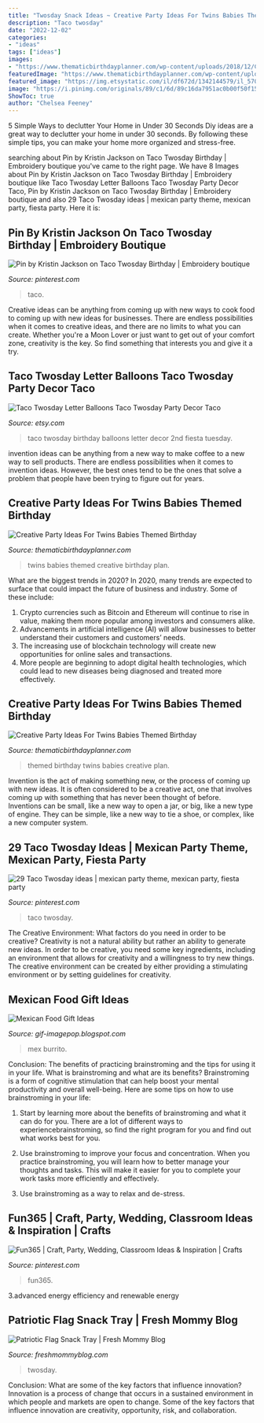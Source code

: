 ```yaml
---
title: "Twosday Snack Ideas ~ Creative Party Ideas For Twins Babies Themed Birthday"
description: "Taco twosday"
date: "2022-12-02"
categories:
- "ideas"
tags: ["ideas"]
images:
- "https://www.thematicbirthdayplanner.com/wp-content/uploads/2018/12/Cowgirl-Themed-birthday-party-ideas-in-Pakistan-1024x576.jpg"
featuredImage: "https://www.thematicbirthdayplanner.com/wp-content/uploads/2018/12/Royal-Prince-Princess-Twins-Party-ideas-in-Pakistan-1.jpg"
featured_image: "https://img.etsystatic.com/il/df672d/1342144579/il_570xN.1342144579_cx8o.jpg"
image: "https://i.pinimg.com/originals/89/c1/6d/89c16da7951ac0b00f50f15d126a3b5b.jpg"
ShowToc: true
author: "Chelsea Feeney"
---
```



5 Simple Ways to declutter Your Home in Under 30 Seconds
Diy ideas are a great way to declutter your home in under 30 seconds. By following these simple tips, you can make your home more organized and stress-free.

	

		
searching about Pin by Kristin Jackson on Taco Twosday Birthday | Embroidery boutique you've came to the right page. We have 8 Images about Pin by Kristin Jackson on Taco Twosday Birthday | Embroidery boutique like Taco Twosday Letter Balloons Taco Twosday Party Decor Taco, Pin by Kristin Jackson on Taco Twosday Birthday | Embroidery boutique and also 29 Taco Twosday ideas | mexican party theme, mexican party, fiesta party. Here it is:
		
    
## Pin By Kristin Jackson On Taco Twosday Birthday | Embroidery Boutique

<img loading=lazy src="https://i.pinimg.com/originals/89/c1/6d/89c16da7951ac0b00f50f15d126a3b5b.jpg" onerror="this.onerror=null;this.src='https://tse2.mm.bing.net/th?id=OIP.tX2CXZ4dwn5MbZPoLH_tZgHaHa&amp;pid=15.1';" alt="Pin by Kristin Jackson on Taco Twosday Birthday | Embroidery boutique">

_Source: pinterest.com_

>taco. 

	

Creative ideas can be anything from coming up with new ways to cook food to coming up with new ideas for businesses. There are endless possibilities when it comes to creative ideas, and there are no limits to what you can create. Whether you're a Moon Lover or just want to get out of your comfort zone, creativity is the key. So find something that interests you and give it a try.

    
## Taco Twosday Letter Balloons Taco Twosday Party Decor Taco

<img loading=lazy src="https://img.etsystatic.com/il/df672d/1342144579/il_570xN.1342144579_cx8o.jpg" onerror="this.onerror=null;this.src='https://tse4.mm.bing.net/th?id=OIP.hjKzfVKYujb6lLDsOs3-WAHaIT&amp;pid=15.1';" alt="Taco Twosday Letter Balloons Taco Twosday Party Decor Taco">

_Source: etsy.com_

>taco twosday birthday balloons letter decor 2nd fiesta tuesday. 

	

invention ideas can be anything from a new way to make coffee to a new way to sell products. There are endless possibilities when it comes to invention ideas. However, the best ones tend to be the ones that solve a problem that people have been trying to figure out for years.

    
## Creative Party Ideas For Twins Babies Themed Birthday

<img loading=lazy src="https://www.thematicbirthdayplanner.com/wp-content/uploads/2018/12/Royal-Prince-Princess-Twins-Party-ideas-in-Pakistan-1.jpg" onerror="this.onerror=null;this.src='https://tse1.mm.bing.net/th?id=OIP.Pzfz-OUE-Jzpm4PUou0kEQHaED&amp;pid=15.1';" alt="Creative Party Ideas For Twins Babies Themed Birthday">

_Source: thematicbirthdayplanner.com_

>twins babies themed creative birthday plan. 

	

What are the biggest trends in 2020?
In 2020, many trends are expected to surface that could impact the future of business and industry. Some of these include:
1. Crypto currencies such as Bitcoin and Ethereum will continue to rise in value, making them more popular among investors and consumers alike.
2. Advancements in artificial intelligence (AI) will allow businesses to better understand their customers and customers’ needs.
3. The increasing use of blockchain technology will create new opportunities for online sales and transactions. 
4. More people are beginning to adopt digital health technologies, which could lead to new diseases being diagnosed and treated more effectively.

    
## Creative Party Ideas For Twins Babies Themed Birthday

<img loading=lazy src="https://www.thematicbirthdayplanner.com/wp-content/uploads/2018/12/Cowgirl-Themed-birthday-party-ideas-in-Pakistan-1024x576.jpg" onerror="this.onerror=null;this.src='https://tse4.mm.bing.net/th?id=OIP.UeZvVRXsvbAkRLsqxPMM4gHaEK&amp;pid=15.1';" alt="Creative Party Ideas For Twins Babies Themed Birthday">

_Source: thematicbirthdayplanner.com_

>themed birthday twins babies creative plan. 

	

Invention is the act of making something new, or the process of coming up with new ideas. It is often considered to be a creative act, one that involves coming up with something that has never been thought of before. Inventions can be small, like a new way to open a jar, or big, like a new type of engine. They can be simple, like a new way to tie a shoe, or complex, like a new computer system.

    
## 29 Taco Twosday Ideas | Mexican Party Theme, Mexican Party, Fiesta Party

<img loading=lazy src="https://i.pinimg.com/200x150/8a/1f/43/8a1f43433dc02a3a6872c0c8f1e269d7.jpg" onerror="this.onerror=null;this.src='https://tse2.mm.bing.net/th?id=OIP.5FydK23HLHqj2v7YrWHahAAAAA&amp;pid=15.1';" alt="29 Taco Twosday ideas | mexican party theme, mexican party, fiesta party">

_Source: pinterest.com_

>taco twosday. 

	

The Creative Environment: What factors do you need in order to be creative?
Creativity is not a natural ability but rather an ability to generate new ideas. In order to be creative, you need some key ingredients, including an environment that allows for creativity and a willingness to try new things. The creative environment can be created by either providing a stimulating environment or by setting guidelines for creativity.

    
## Mexican Food Gift Ideas

<img loading=lazy src="https://res.cloudinary.com/teepublic/image/private/s--E4MawRVL--/c_scale,h_704/c_lpad,g_north_west,h_801,w_1802,x_166,y_121/c_crop,h_801,w_691,x_125/c_mfit,g_north_west,u_misc:Mug Effect Coffee3 Left/e_displace,fl_layer_apply,x_14,y_-2/c_mfit,g_north_east,u_misc:Mug Effect Coffee3 Right/e_displace,fl_layer_apply,x_-14,y_-2/c_crop,h_801,w_656/g_north_west,l_upload:v1466696262:production:blanks:w00xdkhjelyrnp8i8wxr,x_-410,y_-235/b_rgb:000000/c_limit,f_jpg,h_630,q_90,w_630/v1558297164/production/designs/4880938_0.jpg" onerror="this.onerror=null;this.src='https://tse3.mm.bing.net/th?id=OIP.v9FH83ansW9wban3MHvZJgHaHa&amp;pid=15.1';" alt="Mexican Food Gift Ideas">

_Source: gif-imagepop.blogspot.com_

>mex burrito. 

	

Conclusion: The benefits of practicing brainstroming and the tips for using it in your life.
What is brainstroming and what are its benefits? Brainstroming is a form of cognitive stimulation that can help boost your mental productivity and overall well-being. Here are some tips on how to use brainstroming in your life: 
1. Start by learning more about the benefits of brainstroming and what it can do for you. There are a lot of different ways to experiencebrainstroming, so find the right program for you and find out what works best for you. 

2. Use brainstroming to improve your focus and concentration. When you practice brainstroming, you will learn how to better manage your thoughts and tasks. This will make it easier for you to complete your work tasks more efficiently and effectively. 

3. Use brainstroming as a way to relax and de-stress.

    
## Fun365 | Craft, Party, Wedding, Classroom Ideas &amp; Inspiration | Crafts

<img loading=lazy src="https://i.pinimg.com/474x/86/74/1e/86741e602fc76650426b9e18a37020d6.jpg" onerror="this.onerror=null;this.src='https://tse3.mm.bing.net/th?id=OIP.mrrMbsFgdfMcI5DBGb5WPAAAAA&amp;pid=15.1';" alt="Fun365 | Craft, Party, Wedding, Classroom Ideas &amp; Inspiration | Crafts">

_Source: pinterest.com_

>fun365. 

	

3.advanced energy efficiency and renewable energy

    
## Patriotic Flag Snack Tray | Fresh Mommy Blog

<img loading=lazy src="https://853506.smushcdn.com/894878/wp-content/uploads/2017/12/popcornmovienight_-2-of-132-750x567.jpg?lossy=0&amp;strip=1&amp;webp=1" onerror="this.onerror=null;this.src='https://tse4.mm.bing.net/th?id=OIP.K1AeJV4KHyN7JunVJQD0swHaFm&amp;pid=15.1';" alt="Patriotic Flag Snack Tray | Fresh Mommy Blog">

_Source: freshmommyblog.com_

>twosday. 

	

Conclusion: What are some of the key factors that influence innovation?
Innovation is a process of change that occurs in a sustained environment in which people and markets are open to change. Some of the key factors that influence innovation are creativity, opportunity, risk, and collaboration.

